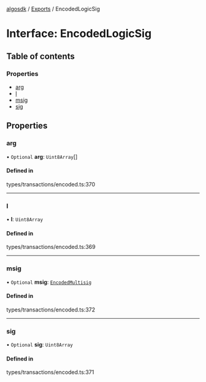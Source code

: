[algosdk](../README.md) / [Exports](../modules.md) / EncodedLogicSig

# Interface: EncodedLogicSig

## Table of contents

### Properties

- [arg](EncodedLogicSig.md#arg)
- [l](EncodedLogicSig.md#l)
- [msig](EncodedLogicSig.md#msig)
- [sig](EncodedLogicSig.md#sig)

## Properties

### arg

• `Optional` **arg**: `Uint8Array`[]

#### Defined in

types/transactions/encoded.ts:370

___

### l

• **l**: `Uint8Array`

#### Defined in

types/transactions/encoded.ts:369

___

### msig

• `Optional` **msig**: [`EncodedMultisig`](EncodedMultisig.md)

#### Defined in

types/transactions/encoded.ts:372

___

### sig

• `Optional` **sig**: `Uint8Array`

#### Defined in

types/transactions/encoded.ts:371
